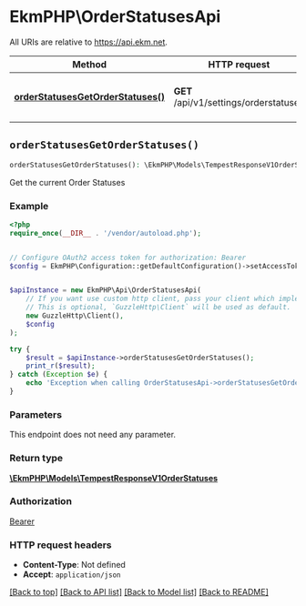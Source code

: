 # EkmPHP\OrderStatusesApi

All URIs are relative to https://api.ekm.net.

Method | HTTP request | Description
------------- | ------------- | -------------
[**orderStatusesGetOrderStatuses()**](OrderStatusesApi.md#orderStatusesGetOrderStatuses) | **GET** /api/v1/settings/orderstatuses | Get the current Order Statuses


## `orderStatusesGetOrderStatuses()`

```php
orderStatusesGetOrderStatuses(): \EkmPHP\Models\TempestResponseV1OrderStatuses
```

Get the current Order Statuses

### Example

```php
<?php
require_once(__DIR__ . '/vendor/autoload.php');


// Configure OAuth2 access token for authorization: Bearer
$config = EkmPHP\Configuration::getDefaultConfiguration()->setAccessToken('YOUR_ACCESS_TOKEN');


$apiInstance = new EkmPHP\Api\OrderStatusesApi(
    // If you want use custom http client, pass your client which implements `GuzzleHttp\ClientInterface`.
    // This is optional, `GuzzleHttp\Client` will be used as default.
    new GuzzleHttp\Client(),
    $config
);

try {
    $result = $apiInstance->orderStatusesGetOrderStatuses();
    print_r($result);
} catch (Exception $e) {
    echo 'Exception when calling OrderStatusesApi->orderStatusesGetOrderStatuses: ', $e->getMessage(), PHP_EOL;
}
```

### Parameters

This endpoint does not need any parameter.

### Return type

[**\EkmPHP\Models\TempestResponseV1OrderStatuses**](../Model/TempestResponseV1OrderStatuses.md)

### Authorization

[Bearer](../../README.md#Bearer)

### HTTP request headers

- **Content-Type**: Not defined
- **Accept**: `application/json`

[[Back to top]](#) [[Back to API list]](../../README.md#endpoints)
[[Back to Model list]](../../README.md#models)
[[Back to README]](../../README.md)
